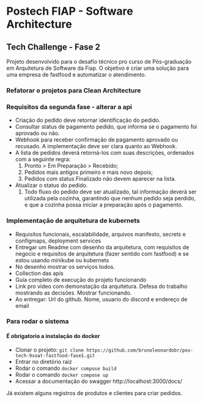 <h1>Postech FIAP - Software Architecture</h1>
<h2>Tech Challenge - Fase 2</h2>

Projeto desenvolvido para o desafio técnico pro curso de Pós-graduação em Arquitetura de Software da Fiap. O objetivo é criar uma solução para uma empresa de fastfood e automatizar o atendimento.

### Refatorar o projetos para Clean Architecture

### Requisitos da segunda fase - alterar a api

- Criação do pedido deve retornar identificação do pedido.
- Consultar status de pagamento pedido, que informa se o pagamento foi aprovado ou não.
- Webhook para receber confirmação de pagamento aprovado ou recusado. A implementação deve ser clara quanto ao Webhook.
- A lista de pedidos deverá retorná-los com suas descrições, ordenados com a seguinte regra:
  1. Pronto > Em Preparação > Recebido;
  2. Pedidos mais antigos primeiro e mais novo depois;
  3. Pedidos com status Finalizado não devem aparecer na lista.
- Atualizar o status do pedido.
  1. Todo fluxo do pedido deve ser atualizado, tal informação deverá ser utilizada pela cozinha, garantindo que nenhum pedido seja perdido, e
     que a cozinha possa iniciar a preparação após o pagamento.

### Implementação de arquitetura de kubernets

- Requisitos funcionais, escalabilidade, arquivos manifesto, secrets e configmaps, deployment services
- Entregar um Readme com desenho da arquitetura, com requisitos de negocio e requisitos de arquitetura (fazer sentido com fastfood) e se estou usando minikube ou kubernets
- No desenho mostrar os serviços todos.
- Collection das apis
- Guia completo de execução do projeto funcionando
- Link pro video com demonstação da arquitetura. Defesa do trabalho mostrando as decisões. Mostrar funcionando.
- Ao entregar: Url do github. Nome, usuario do discord e endereço de email

### Para rodar o sistema

#### É obrigatorio a instalação do docker

- Clonar o projeto: `git clone https://github.com/brunoleonardobr/pos-tech-9soat-fastfood-fase1.git`
- Entrar no diretório raiz
- Rodar o comando `docker compose build`
- Rodar o comando `docker compose up`
- Acessar a documentação do swagger http://localhost:3000/docs/

Já existem alguns registros de produtos e clientes para criar pedidos.
